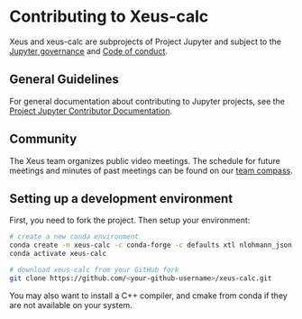 # Contributing to Xeus-calc

Xeus and xeus-calc are subprojects of Project Jupyter and subject to the [Jupyter governance](https://github.com/jupyter/governance) and [Code of conduct](https://github.com/jupyter/governance/blob/master/conduct/code_of_conduct.md).

## General Guidelines

For general documentation about contributing to Jupyter projects, see the [Project Jupyter Contributor Documentation](https://jupyter.readthedocs.io/en/latest/contributor/content-contributor.html).

## Community

The Xeus team organizes public video meetings. The schedule for future meetings and minutes of past meetings can be found on our [team compass](https://jupyter-xeus.github.io/).

## Setting up a development environment

First, you need to fork the project. Then setup your environment:

```bash
# create a new conda environment
conda create -n xeus-calc -c conda-forge -c defaults xtl nlohmann_json cppzmq xeus
conda activate xeus-calc

# download xeus-calc from your GitHub fork
git clone https://github.com/<your-github-username>/xeus-calc.git
```

You may also want to install a C++ compiler, and cmake from conda if they are not available on your system.

